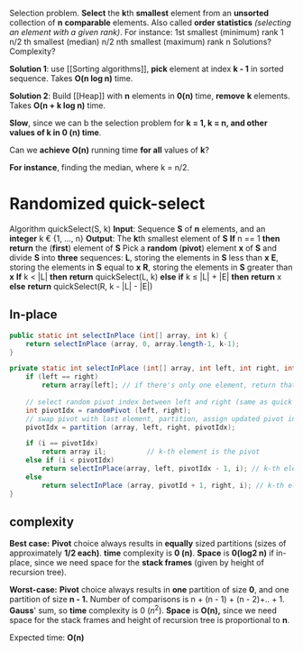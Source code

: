 Selection problem.
**Select** the **k**th **smallest** element from an **unsorted** collection of **n** **comparable** elements. Also called **order statistics** *(selecting an element with a given rank)*.
For instance:
	1st smallest (minimum)    rank 1
	n/2 th smallest (median)  n/2
	nth smallest (maximum)   rank n
Solutions? Complexity?

**Solution 1**: use [[Sorting algorithms]], **pick** element at index **k - 1** in sorted sequence. Takes **O(n log n)** time.

**Solution 2**: Build [[Heap]] with **n** elements in **0(n)** time, **remove** **k** elements. Takes **O(n + k log n)** time.

**Slow**, since we can b the selection problem for **k = 1, k = n, and other values of k in 0 (n) time**.

Can we **achieve** **O(n)** running time **for all** values of **k**?

**For instance**, finding the median, where k = n/2.

# Randomized quick-select
Algorithm quickSelect(S, k)
	**Input**: Sequence **S** of **n** elements, and an **integer** k € {1, ..., n}
	**Output**: The **k**th smallest element of **S** 
	**If** n == 1 **then**
		**return** the (**first**) element of **S**
	Pick a **random** (**pivot**) element **x** of **S** and divide **S** into **three** sequences:
		**L**, storing the elements in **S** less than **x**
		**E**, storing the elements in **S** equal to **x**
		**R**, storing the elements in **S** greater than **x**
	**If** k < |L| **then**
		**return** quickSelect(L, k) 
		**else** **if** k ≤ |L| + |E| **then**
			**return** x
		**else** 
			**return** quickSelect(R, k - |L| - |E|)

## In-place
```java
public static int selectInPlace (int[] array, int k) {
	return selectInPlace (array, 0, array.length-1, k-1);
}

private static int selectInPlace (int[] array, int left, int right, int i) { //i index of k-th
	if (left == right)
		return array[left]; // if there's only one element, return that element
	
	// select random pivot index between left and right (same as quick sort)
	int pivotIdx = randomPivot (left, right);
	// swap pivot with last element, partition, assign updated pivot index (same as quick sort)
	pivotIdx = partition (array, left, right, pivotIdx);

	if (i == pivotIdx)
		return array il;          // k-th element is the pivot
	else if (i < pivotIdx)
		return selectInPlace(array, left, pivotIdx - 1, i); // k-th element is the pivot
	else
		return selectInPlace (array, pivotId + 1, right, i); // k-th element is >= pivot
}
```

## complexity
**Best case:**
**Pivot** choice always results in **equally** sized partitions (sizes of approximately **1/2 each)**. **time** complexity is **0 (n)**. **Space** is **0(log2 n)** if in-place, since we need space for the **stack frames** (given by height of recursion tree).

**Worst-case:**
**Pivot** choice always results in **one** partition of size **0**, and one partition of size **n - 1.** Number of comparisons is n + (n - 1) + (n - 2)+.. + 1. **Gauss**' sum, so **time** complexity is 0 ($n^2$). **Space** is **O(n),** since we need space for the stack frames and height of recursion tree is proportional to **n**.

Expected time: **O(n)**